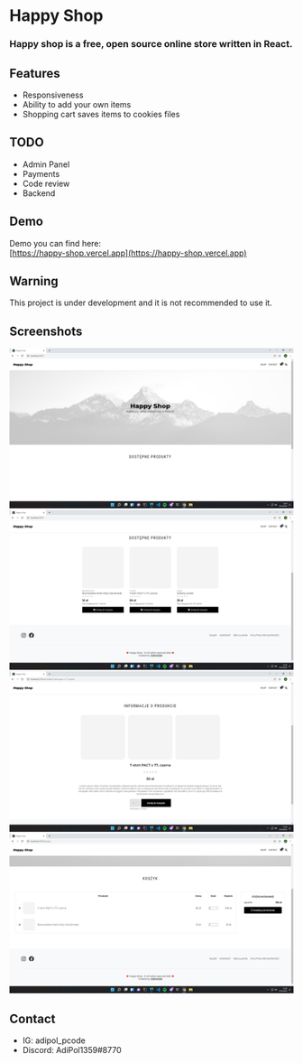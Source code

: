 # Happy Shop

### Happy shop is a free, open source online store written in React.

## Features
- Responsiveness
- Ability to add your own items
- Shopping cart saves items to cookies files

## TODO
- Admin Panel
- Payments
- Code review
- Backend

## Demo
Demo you can find here:<br>
[https://happy-shop.vercel.app](https://happy-shop.vercel.app)

## Warning
This project is under development and it is not recommended to use it.

## Screenshots
![1.png](screenshots/1.png)
![2.png](screenshots/2.png)
![3.png](screenshots/3.png)
![4.png](screenshots/4.png)

## Contact
- IG: adipol_pcode
- Discord: AdiPol1359#8770
